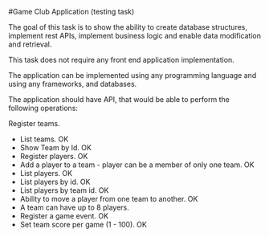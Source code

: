 #Game Club Application (testing task)

The goal of this task is to show the ability to create database structures, implement rest APIs, implement business logic and enable data modification and retrieval.

This task does not require any front end application implementation.

The application can be implemented using any programming language and using any frameworks, and databases.

The application should have API, that would be able to perform the following operations:

Register teams.

-   List teams. OK
-   Show Team by Id. OK
-   Register players. OK
-   Add a player to a team - player can be a member of only one team. OK
-   List players. OK
-   List players by id. OK
-   List players by team id. OK
-   Ability to move a player from one team to another. OK
-   A team can have up to 8 players.
-   Register a game event. OK
-   Set team score per game (1 - 100). OK
